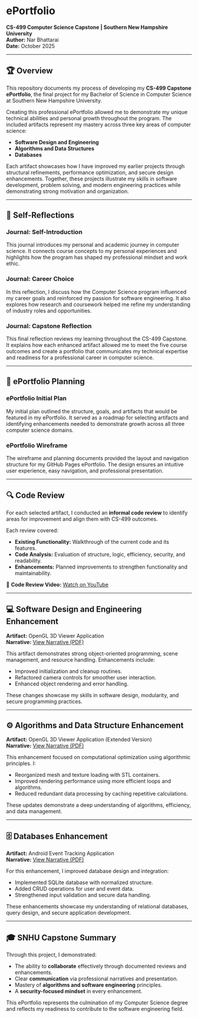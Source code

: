 # ePortfolio  
**CS-499 Computer Science Capstone | Southern New Hampshire University**  
**Author:** Nar Bhattarai  
**Date:** October 2025  

---

## 🏆 Overview
This repository documents my process of developing my **CS-499 Capstone ePortfolio**, the final project for my Bachelor of Science in Computer Science at Southern New Hampshire University.  

Creating this professional ePortfolio allowed me to demonstrate my unique technical abilities and personal growth throughout the program. The included artifacts represent my mastery across three key areas of computer science:

- **Software Design and Engineering**  
- **Algorithms and Data Structures**  
- **Databases**

Each artifact showcases how I have improved my earlier projects through structural refinements, performance optimization, and secure design enhancements. Together, these projects illustrate my skills in software development, problem solving, and modern engineering practices while demonstrating strong motivation and organization.

---

## 🧠 Self-Reflections

### Journal: Self-Introduction
This journal introduces my personal and academic journey in computer science. It connects course concepts to my personal experiences and highlights how the program has shaped my professional mindset and work ethic.

### Journal: Career Choice
In this reflection, I discuss how the Computer Science program influenced my career goals and reinforced my passion for software engineering. It also explores how research and coursework helped me refine my understanding of industry roles and opportunities.

### Journal: Capstone Reflection
This final reflection reviews my learning throughout the CS-499 Capstone. It explains how each enhanced artifact allowed me to meet the five course outcomes and create a portfolio that communicates my technical expertise and readiness for a professional career in computer science.

---

## 🧩 ePortfolio Planning

### ePortfolio Initial Plan
My initial plan outlined the structure, goals, and artifacts that would be featured in my ePortfolio. It served as a roadmap for selecting artifacts and identifying enhancements needed to demonstrate growth across all three computer science domains.

### ePortfolio Wireframe
The wireframe and planning documents provided the layout and navigation structure for my GitHub Pages ePortfolio. The design ensures an intuitive user experience, easy navigation, and professional presentation.

---

## 🔍 Code Review
For each selected artifact, I conducted an **informal code review** to identify areas for improvement and align them with CS-499 outcomes.  

Each review covered:
- **Existing Functionality:** Walkthrough of the current code and its features.  
- **Code Analysis:** Evaluation of structure, logic, efficiency, security, and readability.  
- **Enhancements:** Planned improvements to strengthen functionality and maintainability.

🎥 **Code Review Video:** [Watch on YouTube](https://youtu.be/YOUR_VIDEO_LINK)

---

## 💻 Software Design and Engineering Enhancement
**Artifact:** OpenGL 3D Viewer Application  
**Narrative:** [View Narrative (PDF)](narratives/software-design-narrative.pdf)

This artifact demonstrates strong object-oriented programming, scene management, and resource handling. Enhancements include:
- Improved initialization and cleanup routines.
- Refactored camera controls for smoother user interaction.
- Enhanced object rendering and error handling.

These changes showcase my skills in software design, modularity, and secure programming practices.

---

## ⚙️ Algorithms and Data Structure Enhancement
**Artifact:** OpenGL 3D Viewer Application (Extended Version)  
**Narrative:** [View Narrative (PDF)](narratives/algorithms-narrative.pdf)

This enhancement focused on computational optimization using algorithmic principles. I:
- Reorganized mesh and texture loading with STL containers.
- Improved rendering performance using more efficient loops and algorithms.
- Reduced redundant data processing by caching repetitive calculations.

These updates demonstrate a deep understanding of algorithms, efficiency, and data management.

---

## 🗄️ Databases Enhancement
**Artifact:** Android Event Tracking Application  
**Narrative:** [View Narrative (PDF)](narratives/database-narrative.pdf)

For this enhancement, I improved database design and integration:
- Implemented SQLite database with normalized structure.
- Added CRUD operations for user and event data.
- Strengthened input validation and secure data handling.

These enhancements showcase my understanding of relational databases, query design, and secure application development.

---

## 🎓 SNHU Capstone Summary
Through this project, I demonstrated:
- The ability to **collaborate** effectively through documented reviews and enhancements.  
- Clear **communication** via professional narratives and presentation.  
- Mastery of **algorithms and software engineering** principles.  
- A **security-focused mindset** in every enhancement.  

This ePortfolio represents the culmination of my Computer Science degree and reflects my readiness to contribute to the software engineering field.




